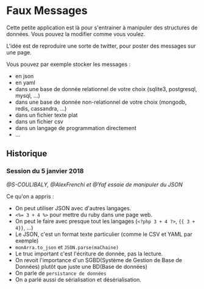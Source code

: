# Faux Messages

Cette petite application est là pour s'entrainer à manipuler des structures de données. Vous pouvez la modifier comme vous voulez.

L'idée est de reproduire une sorte de twitter, pour poster des messages sur une page.

Vous pouvez par exemple stocker les messages :
- en json
- en yaml
- dans une base de donnée relationnel de votre choix (sqlite3, postgresql, mysql, ...)
- dans une base de donnée non-relationnel de votre choix (mongodb, redis, cassandra, ...)
- dans un fichier texte plat
- dans un fichier csv
- dans un langage de programmation directement
- ...


## Historique

### Session du 5 janvier 2018

_@S-COULIBALY, @AlexFrenchi et @Yaf essaie de manipuler du JSON_

Ce qu'on a appris :
- On peut utiliser JSON avec d'autres langages.
- `<%= 3 + 4 %>` pour mettre du ruby dans une page web.
- On peut le faire avec presque tout les langages (`<?php 3 + 4 ?>`, `{{ 3 + 4}}`, ...)
- Le JSON, c'est un format texte particulier (comme le CSV et YAML par exemple)
- `monArra.to_json` et `JSON.parse(maChaine)`
- Le truc important c'est l'écriture de donnée, pas la lecture.
- On revoit l'importance d'un SGBD(Système de Gestion de Base de Données) plutôt que juste une BD(Base de données)
- On parle de `persistance de données`
- On a parlé aussi de sérialisation et désérialisation.


